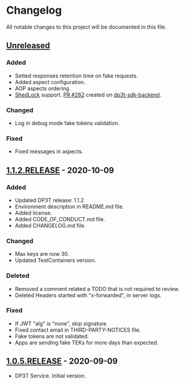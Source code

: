 # Changelog

All notable changes to this project will be documented in this file.

## [Unreleased]

### Added

- Setted responses retention time on fake requests.
- Added aspect configuration.
- AOP aspects ordering.
- [ShedLock](https://github.com/lukas-krecan/ShedLock) support. [PR #262](https://github.com/DP-3T/dp3t-sdk-backend/pull/262) created on [dp3t-sdk-backend](https://github.com/DP-3T/dp3t-sdk-backend).

### Changed

- Log in debug mode fake tokens validation.

### Fixed

- Fixed messages in aspects.

## [1.1.2.RELEASE] - 2020-10-09

### Added

- Updated DP3T release: 1.1.2
- Environment description in README.md file.
- Added license.
- Added CODE_OF_CONDUCT.md file.
- Added CHANGELOG.md file.

### Changed

- Max keys are now 30.
- Updated TestContainers version.

### Deleted

- Removed a comment related a TODO that is not required to review.
- Deleted Headers started with "x-forwarded", in server logs.

### Fixed

- If JWT "alg" is "none", skip signature.
- Fixed contact email in THIRD-PARTY-NOTICES file.
- Fake tokens are not validated.
- Apps are sending fake TEKs for more days than expected.

## [1.0.5.RELEASE] - 2020-09-09

* DP3T Service. Initial version.

[Unreleased]: https://github.com/RadarCOVID/radar-covid-backend-dp3t-server/compare/1.1.2.RELEASE...develop
[1.1.2.RELEASE]: https://github.com/RadarCOVID/radar-covid-backend-dp3t-server/compare/1.0.5.RELEASE...1.1.2.RELEASE
[1.0.5.RELEASE]: https://github.com/RadarCOVID/radar-covid-backend-dp3t-server/releases/tag/1.0.5.RELEASE
